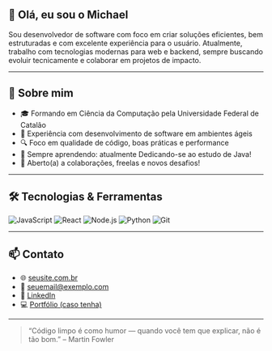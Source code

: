 ## 👋 Olá, eu sou o Michael

Sou desenvolvedor de software com foco em criar soluções eficientes, bem estruturadas e com excelente experiência para o usuário. Atualmente, trabalho com tecnologias modernas para web e backend, sempre buscando evoluir tecnicamente e colaborar em projetos de impacto.

---

## 💼 Sobre mim

- 🎓 Formando em Ciência da Computação pela Universidade Federal de Catalão
- 💼 Experiência com desenvolvimento de software em ambientes ágeis
- 🔍 Foco em qualidade de código, boas práticas e performance
- 🌱 Sempre aprendendo: atualmente Dedicando-se ao estudo de Java!
- 🤝 Aberto(a) a colaborações, freelas e novos desafios!

---

## 🛠️ Tecnologias & Ferramentas

![JavaScript](https://img.shields.io/badge/-JavaScript-F7DF1E?style=flat&logo=javascript&logoColor=000)
![React](https://img.shields.io/badge/-React-61DAFB?style=flat&logo=react&logoColor=000)
![Node.js](https://img.shields.io/badge/-Node.js-339933?style=flat&logo=node.js&logoColor=fff)
![Python](https://img.shields.io/badge/-Python-3776AB?style=flat&logo=python&logoColor=fff)
![Git](https://img.shields.io/badge/-Git-F05032?style=flat&logo=git&logoColor=fff)

---

## 📫 Contato

- 🌐 [seusite.com.br](https://seusite.com.br)
- 📧 seuemail@exemplo.com
- 💼 [LinkedIn](https://linkedin.com/in/seu-perfil)
- 💻 [Portfólio (caso tenha)](https://github.com/seu-usuario)

---

> “Código limpo é como humor — quando você tem que explicar, não é tão bom.” – Martin Fowler


